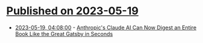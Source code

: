 # [Published on 2023-05-19](index.md)

* [2023-05-19, 04:08:00](https://soylentnews.org/article.pl?sid=23/05/18/039230&from=rss) - [Anthropic's Claude AI Can Now Digest an Entire Book Like the Great Gatsby in Seconds](https://soylentnews.org/article.pl?sid=23/05/18/039230&from=rss)

